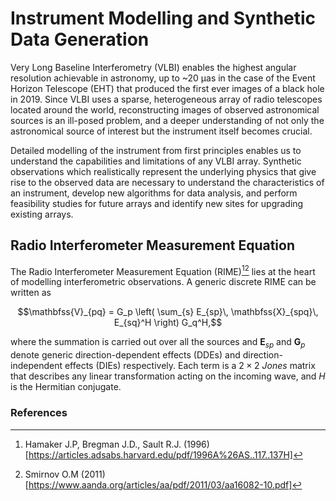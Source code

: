 # Instrument Modelling and Synthetic Data Generation

Very Long Baseline Interferometry (VLBI) enables the highest angular resolution achievable in astronomy, up to ~20 μas in the case of the Event Horizon Telescope (EHT) that produced the first ever images of a black hole in 2019. Since VLBI uses a sparse, heterogeneous array of radio telescopes located around the world, reconstructing images of observed astronomical sources is an ill-posed problem, and a deeper understanding of not only the astronomical source of interest but the instrument itself becomes crucial.

Detailed modelling of the instrument from first principles enables us to understand the capabilities and limitations of any VLBI array. Synthetic observations which realistically represent the underlying physics that give rise to the observed data are necessary to understand the characteristics of an instrument, develop new algorithms for data analysis, and perform feasibility studies for future arrays and identify new sites for upgrading existing arrays.

## Radio Interferometer Measurement Equation
The Radio Interferometer Measurement Equation (RIME)[^HBS][^OMS] lies at the heart of modelling interferometric observations. A generic discrete RIME can be written as
```math
\mathbfss{V}_{pq} = G_p \left( \sum_{s} E_{sp}\, \mathbfss{X}_{spq}\, E_{sq}^H \right) G_q^H,
```
where the summation is carried out over all the sources and $\boldsymbol{E}_{sp}$ and $\boldsymbol{G}_p$ denote generic direction-dependent effects (DDEs) and direction-independent effects (DIEs) respectively. Each term is a $2\times2$ *Jones* matrix that describes any linear transformation acting on the incoming wave, and $H$ is the Hermitian conjugate.

### References
[^HBS]: Hamaker J.P, Bregman J.D., Sault R.J. (1996) [https://articles.adsabs.harvard.edu/pdf/1996A%26AS..117..137H]  
[^OMS]: Smirnov O.M (2011) [https://www.aanda.org/articles/aa/pdf/2011/03/aa16082-10.pdf]